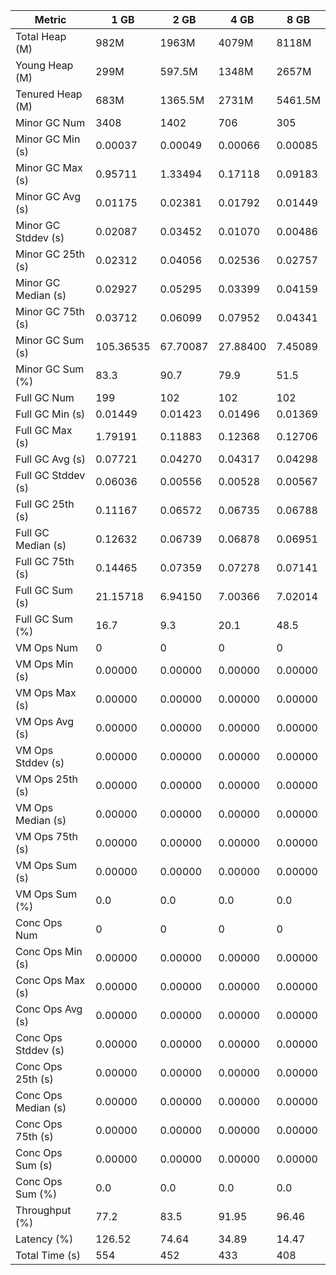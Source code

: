 | Metric | 1 GB | 2 GB | 4 GB | 8 GB |
|------|----|----|----|----|
| Total Heap (M) | 982M | 1963M | 4079M | 8118M |
| Young Heap (M) | 299M | 597.5M | 1348M | 2657M |
| Tenured Heap (M) | 683M | 1365.5M | 2731M | 5461.5M |
| Minor GC Num | 3408 | 1402 | 706 | 305 |
| Minor GC Min (s) | 0.00037 | 0.00049 | 0.00066 | 0.00085 |
| Minor GC Max (s) | 0.95711 | 1.33494 | 0.17118 | 0.09183 |
| Minor GC Avg (s) | 0.01175 | 0.02381 | 0.01792 | 0.01449 |
| Minor GC Stddev (s) | 0.02087 | 0.03452 | 0.01070 | 0.00486 |
| Minor GC 25th (s) | 0.02312 | 0.04056 | 0.02536 | 0.02757 |
| Minor GC Median (s) | 0.02927 | 0.05295 | 0.03399 | 0.04159 |
| Minor GC 75th (s) | 0.03712 | 0.06099 | 0.07952 | 0.04341 |
| Minor GC Sum (s) | 105.36535 | 67.70087 | 27.88400 | 7.45089 |
| Minor GC Sum (%) | 83.3 | 90.7 | 79.9 | 51.5 |
| Full GC Num | 199 | 102 | 102 | 102 |
| Full GC Min (s) | 0.01449 | 0.01423 | 0.01496 | 0.01369 |
| Full GC Max (s) | 1.79191 | 0.11883 | 0.12368 | 0.12706 |
| Full GC Avg (s) | 0.07721 | 0.04270 | 0.04317 | 0.04298 |
| Full GC Stddev (s) | 0.06036 | 0.00556 | 0.00528 | 0.00567 |
| Full GC 25th (s) | 0.11167 | 0.06572 | 0.06735 | 0.06788 |
| Full GC Median (s) | 0.12632 | 0.06739 | 0.06878 | 0.06951 |
| Full GC 75th (s) | 0.14465 | 0.07359 | 0.07278 | 0.07141 |
| Full GC Sum (s) | 21.15718 | 6.94150 | 7.00366 | 7.02014 |
| Full GC Sum (%) | 16.7 | 9.3 | 20.1 | 48.5 |
| VM Ops Num | 0 | 0 | 0 | 0 |
| VM Ops Min (s) | 0.00000 | 0.00000 | 0.00000 | 0.00000 |
| VM Ops Max (s) | 0.00000 | 0.00000 | 0.00000 | 0.00000 |
| VM Ops Avg (s) | 0.00000 | 0.00000 | 0.00000 | 0.00000 |
| VM Ops Stddev (s) | 0.00000 | 0.00000 | 0.00000 | 0.00000 |
| VM Ops 25th (s) | 0.00000 | 0.00000 | 0.00000 | 0.00000 |
| VM Ops Median (s) | 0.00000 | 0.00000 | 0.00000 | 0.00000 |
| VM Ops 75th (s) | 0.00000 | 0.00000 | 0.00000 | 0.00000 |
| VM Ops Sum (s) | 0.00000 | 0.00000 | 0.00000 | 0.00000 |
| VM Ops Sum (%) | 0.0 | 0.0 | 0.0 | 0.0 |
| Conc Ops Num | 0 | 0 | 0 | 0 |
| Conc Ops Min (s) | 0.00000 | 0.00000 | 0.00000 | 0.00000 |
| Conc Ops Max (s) | 0.00000 | 0.00000 | 0.00000 | 0.00000 |
| Conc Ops Avg (s) | 0.00000 | 0.00000 | 0.00000 | 0.00000 |
| Conc Ops Stddev (s) | 0.00000 | 0.00000 | 0.00000 | 0.00000 |
| Conc Ops 25th (s) | 0.00000 | 0.00000 | 0.00000 | 0.00000 |
| Conc Ops Median (s) | 0.00000 | 0.00000 | 0.00000 | 0.00000 |
| Conc Ops 75th (s) | 0.00000 | 0.00000 | 0.00000 | 0.00000 |
| Conc Ops Sum (s) | 0.00000 | 0.00000 | 0.00000 | 0.00000 |
| Conc Ops Sum (%) | 0.0 | 0.0 | 0.0 | 0.0 |
| Throughput (%) | 77.2 | 83.5 | 91.95 | 96.46 |
| Latency (%) | 126.52 | 74.64 | 34.89 | 14.47 |
| Total Time (s) | 554 | 452 | 433 | 408 |
